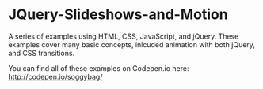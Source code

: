 # JQuery-Slideshows-and-Motion

A series of examples using HTML, CSS, JavaScript, and jQuery. These examples cover many basic concepts, 
inlcuded animation with both jQuery, and CSS transitions. 

You can find all of these examples on Codepen.io here: http://codepen.io/soggybag/
